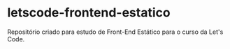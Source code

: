 # letscode-frontend-estatico
Repositório criado para estudo de Front-End Estático para o curso da Let's Code.
